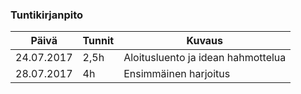 ### Tuntikirjanpito
Päivä | Tunnit | Kuvaus
--------------- | ----- | ------
24.07.2017 | 2,5h | Aloitusluento ja idean hahmottelua
28.07.2017 | 4h | Ensimmäinen harjoitus
